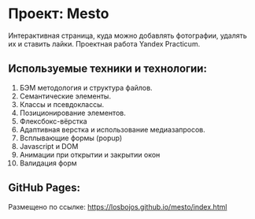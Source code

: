 # Проект: Mesto
Интерактивная страница, куда можно добавлять фотографии, удалять их и ставить лайки.
Проектная работа Yandex Practicum.

## Используемые техники и технологии:
1. БЭМ методология и структура файлов.
2. Семантические элементы.
3. Классы и псевдоклассы.
4. Позиционирование элементов.
5. Флексбокс-вёрстка
6. Адаптивная верстка и использование медиазапросов.
7. Всплывающие формы (popup)
8. Javascript и DOM
9. Анимации при открытии и закрытии окон
10. Валидация форм

## GitHub Pages:
Размещено по ссылке:
https://losbojos.github.io/mesto/index.html
